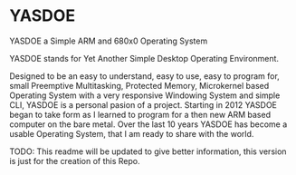 # YASDOE
YASDOE a Simple ARM and 680x0 Operating System

YASDOE stands for Yet Another Simple Desktop Operating Environment.

Designed to be an easy to understand, easy to use, easy to program for, small Preemptive Multitasking, Protected Memory, Microkernel based Operating System with a very responsive Windowing System and simple CLI, YASDOE is a personal pasion of a project.  Starting in 2012 YASDOE began to take form as I learned to program for a then new ARM based computer on the bare metal.  Over the last 10 years YASDOE has become a usable Operating System, that I am ready to share with the world.

TODO:  This readme will be updated to give better information, this version is just for the creation of this Repo.
